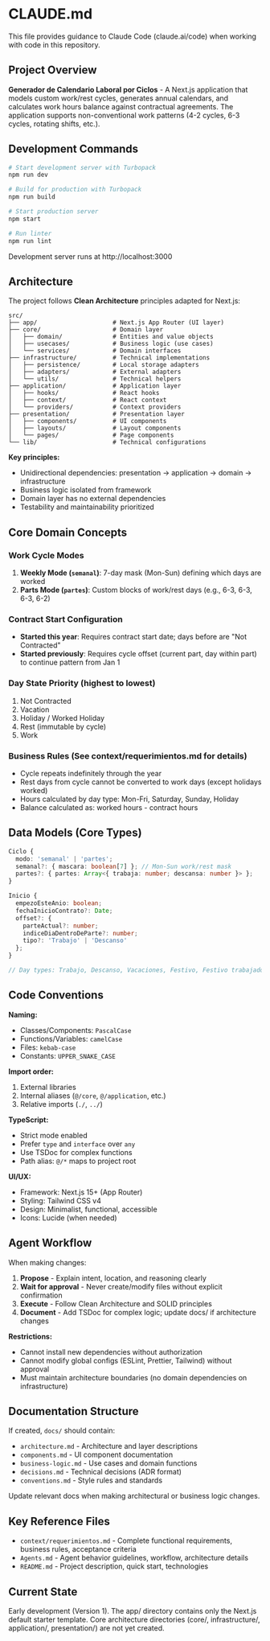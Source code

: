 # CLAUDE.md

This file provides guidance to Claude Code (claude.ai/code) when working with code in this repository.

## Project Overview

**Generador de Calendario Laboral por Ciclos** - A Next.js application that models custom work/rest cycles, generates annual calendars, and calculates work hours balance against contractual agreements. The application supports non-conventional work patterns (4-2 cycles, 6-3 cycles, rotating shifts, etc.).

## Development Commands

```bash
# Start development server with Turbopack
npm run dev

# Build for production with Turbopack
npm run build

# Start production server
npm start

# Run linter
npm run lint
```

Development server runs at http://localhost:3000

## Architecture

The project follows **Clean Architecture** principles adapted for Next.js:

```
src/
├── app/                     # Next.js App Router (UI layer)
├── core/                    # Domain layer
│   ├── domain/              # Entities and value objects
│   ├── usecases/            # Business logic (use cases)
│   └── services/            # Domain interfaces
├── infrastructure/          # Technical implementations
│   ├── persistence/         # Local storage adapters
│   ├── adapters/            # External adapters
│   └── utils/               # Technical helpers
├── application/             # Application layer
│   ├── hooks/               # React hooks
│   ├── context/             # React context
│   └── providers/           # Context providers
├── presentation/            # Presentation layer
│   ├── components/          # UI components
│   ├── layouts/             # Layout components
│   └── pages/               # Page components
└── lib/                     # Technical configurations
```

**Key principles:**
- Unidirectional dependencies: presentation → application → domain → infrastructure
- Business logic isolated from framework
- Domain layer has no external dependencies
- Testability and maintainability prioritized

## Core Domain Concepts

### Work Cycle Modes

1. **Weekly Mode (`semanal`)**: 7-day mask (Mon-Sun) defining which days are worked
2. **Parts Mode (`partes`)**: Custom blocks of work/rest days (e.g., 6-3, 6-3, 6-3, 6-2)

### Contract Start Configuration

- **Started this year**: Requires contract start date; days before are "Not Contracted"
- **Started previously**: Requires cycle offset (current part, day within part) to continue pattern from Jan 1

### Day State Priority (highest to lowest)

1. Not Contracted
2. Vacation
3. Holiday / Worked Holiday
4. Rest (immutable by cycle)
5. Work

### Business Rules (See context/requerimientos.md for details)

- Cycle repeats indefinitely through the year
- Rest days from cycle cannot be converted to work days (except holidays worked)
- Hours calculated by day type: Mon-Fri, Saturday, Sunday, Holiday
- Balance calculated as: worked hours - contract hours

## Data Models (Core Types)

```typescript
Ciclo {
  modo: 'semanal' | 'partes';
  semanal?: { mascara: boolean[7] }; // Mon-Sun work/rest mask
  partes?: { partes: Array<{ trabaja: number; descansa: number }> };
}

Inicio {
  empezoEsteAnio: boolean;
  fechaInicioContrato?: Date;
  offset?: {
    parteActual?: number;
    indiceDiaDentroDeParte?: number;
    tipo?: 'Trabajo' | 'Descanso'
  };
}

// Day types: Trabajo, Descanso, Vacaciones, Festivo, Festivo trabajado, No contratado
```

## Code Conventions

**Naming:**
- Classes/Components: `PascalCase`
- Functions/Variables: `camelCase`
- Files: `kebab-case`
- Constants: `UPPER_SNAKE_CASE`

**Import order:**
1. External libraries
2. Internal aliases (`@/core`, `@/application`, etc.)
3. Relative imports (`./`, `../`)

**TypeScript:**
- Strict mode enabled
- Prefer `type` and `interface` over `any`
- Use TSDoc for complex functions
- Path alias: `@/*` maps to project root

**UI/UX:**
- Framework: Next.js 15+ (App Router)
- Styling: Tailwind CSS v4
- Design: Minimalist, functional, accessible
- Icons: Lucide (when needed)

## Agent Workflow

When making changes:

1. **Propose** - Explain intent, location, and reasoning clearly
2. **Wait for approval** - Never create/modify files without explicit confirmation
3. **Execute** - Follow Clean Architecture and SOLID principles
4. **Document** - Add TSDoc for complex logic; update docs/ if architecture changes

**Restrictions:**
- Cannot install new dependencies without authorization
- Cannot modify global configs (ESLint, Prettier, Tailwind) without approval
- Must maintain architecture boundaries (no domain dependencies on infrastructure)

## Documentation Structure

If created, `docs/` should contain:
- `architecture.md` - Architecture and layer descriptions
- `components.md` - UI component documentation
- `business-logic.md` - Use cases and domain functions
- `decisions.md` - Technical decisions (ADR format)
- `conventions.md` - Style rules and standards

Update relevant docs when making architectural or business logic changes.

## Key Reference Files

- `context/requerimientos.md` - Complete functional requirements, business rules, acceptance criteria
- `Agents.md` - Agent behavior guidelines, workflow, architecture details
- `README.md` - Project description, quick start, technologies

## Current State

Early development (Version 1). The app/ directory contains only the Next.js default starter template. Core architecture directories (core/, infrastructure/, application/, presentation/) are not yet created.

